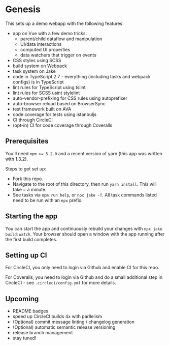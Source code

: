 # Genesis

This sets up a demo webapp with the following features:
  - app on Vue with a few demo tricks:
    - parent/child dataflow and manipulation
    - UI/data interactions
    - computed UI properties
    - data watchers that trigger on events
  - CSS styles using SCSS
  - build system on Webpack
  - task system on Jake
  - code in TypeScript 2.7 - everything (including tasks and webpack configs) is in TypeScript
  - lint rules for TypeScript using tslint
  - lint rules for SCSS usint stylelint
  - auto-vendor-prefixing for CSS rules using autoprefixer
  - auto-browser reload based on BrowserSync
  - test framework built on AVA
  - code coverage for tests using istanbuljs
  - CI through CircleCI
  - (opt-in) CI for code coverage through Coveralls

## Prerequisites

You'll need `npm >= 5.2.0` and a recent version of yarn (this app was written with 1.3.2).

Steps to get set up:
  - Fork this repo.
  - Navigate to the root of this directory, then run `yarn install`.  This will take ~ a minute.
  - See tasks via `npm run help`, or `npx jake -T`.  All task commands listed need to be run with an `npx` prefix.

## Starting the app

You can start the app and continuously rebuild your changes with `npx jake build:watch`.  Your browser should open a
window with the app running after the first build completes.

## Setting up CI

For CircleCI, you only need to login via Github and enable CI for this repo.

For Coveralls, you need to login via Github and do a small additional step in CircleCI - see `.circleci/config.yml` for
more details.

## Upcoming

  - README badges
  - speed up CircleCI builds 4x with parllelism
  - (Optional) commit message linting / changelog generation
  - (Optional) automatic semantic release versioning
  - release branch management
  - stay tuned!
